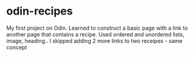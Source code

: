 # odin-recipes
My first project on Odin. 
Learned to construct a basic page with a link 
to another page that contains a recipe.
Used ordered and unordered lists, image, heading..
I skipped adding 2 more links to two receipes - same concept
